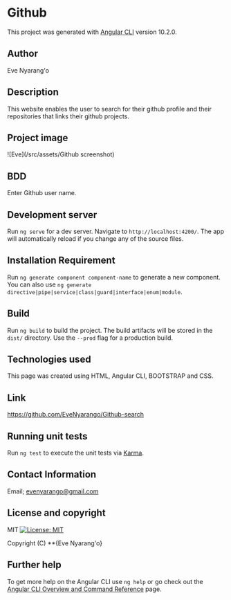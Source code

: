# Github

This project was generated with [Angular CLI](https://github.com/angular/angular-cli) version 10.2.0.

## Author
Eve Nyarang'o

## Description
This website enables the user to search for their github profile and their repositories that links their github projects.

## Project image
![Eve](/src/assets/Github screenshot)

## BDD
Enter Github user name.

## Development server

Run `ng serve` for a dev server. Navigate to `http://localhost:4200/`. The app will automatically reload if you change any of the source files.

## Installation Requirement

Run `ng generate component component-name` to generate a new component. You can also use `ng generate directive|pipe|service|class|guard|interface|enum|module`.

## Build

Run `ng build` to build the project. The build artifacts will be stored in the `dist/` directory. Use the `--prod` flag for a production build.

## Technologies used
This page was created using HTML, Angular CLI, BOOTSTRAP and CSS.

## Link
https://github.com/EveNyarango/Github-search

## Running unit tests

Run `ng test` to execute the unit tests via [Karma](https://karma-runner.github.io).

## Contact Information
 Email; evenyarango@gmail.com

 ## License and copyright
 MIT [![License: MIT](https://img.shields.io/badge/License-MIT-yellow.svg)](https://opensource.org/licenses/MIT)

Copyright (C) **{Eve Nyarang'o}


## Further help

To get more help on the Angular CLI use `ng help` or go check out the [Angular CLI Overview and Command Reference](https://angular.io/cli) page.
